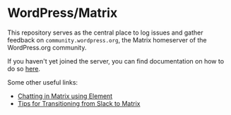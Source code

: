# WordPress/Matrix

This repository serves as the central place to log issues and gather feedback on `community.wordpress.org`, the Matrix homeserver of the WordPress.org community.

If you haven't yet joined the server, you can find documentation on how to do so [here](https://make.wordpress.org/chat/matrix/).

Some other useful links:

- [Chatting in Matrix using Element](https://make.wordpress.org/chat/matrix/chatting-in-matrix-using-element/)
- [Tips for Transitioning from Slack to Matrix](https://make.wordpress.org/chat/matrix/tips-for-transitioning-from-slack-to-matrix/)
